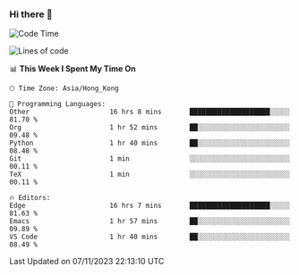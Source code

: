 ### Hi there 👋

<!--
**nicehiro/nicehiro** is a ✨ _special_ ✨ repository because its `README.md` (this file) appears on your GitHub profile.

Here are some ideas to get you started:

- 🔭 I’m currently working on ...
- 🌱 I’m currently learning ...
- 👯 I’m looking to collaborate on ...
- 🤔 I’m looking for help with ...
- 💬 Ask me about ...
- 📫 How to reach me: ...
- 😄 Pronouns: ...
- ⚡ Fun fact: ...
-->

<!--START_SECTION:waka-->
![Code Time](http://img.shields.io/badge/Code%20Time-31%20hrs%204%20mins-blue)

![Lines of code](https://img.shields.io/badge/From%20Hello%20World%20I%27ve%20Written-2.6%20million%20lines%20of%20code-blue)

📊 **This Week I Spent My Time On** 

```text
🕑︎ Time Zone: Asia/Hong_Kong

💬 Programming Languages: 
Other                    16 hrs 8 mins       ████████████████████░░░░░   81.70 % 
Org                      1 hr 52 mins        ██░░░░░░░░░░░░░░░░░░░░░░░   09.48 % 
Python                   1 hr 40 mins        ██░░░░░░░░░░░░░░░░░░░░░░░   08.48 % 
Git                      1 min               ░░░░░░░░░░░░░░░░░░░░░░░░░   00.11 % 
TeX                      1 min               ░░░░░░░░░░░░░░░░░░░░░░░░░   00.11 % 

🔥 Editors: 
Edge                     16 hrs 7 mins       ████████████████████░░░░░   81.63 % 
Emacs                    1 hr 57 mins        ██░░░░░░░░░░░░░░░░░░░░░░░   09.89 % 
VS Code                  1 hr 40 mins        ██░░░░░░░░░░░░░░░░░░░░░░░   08.49 % 
```


 Last Updated on 07/11/2023 22:13:10 UTC
<!--END_SECTION:waka-->
